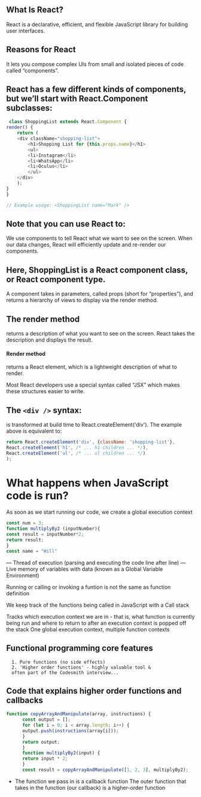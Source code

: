 ## What Is React?
   React is a declarative, efficient, and flexible JavaScript library for building user interfaces.

## Reasons for React
   It lets you compose complex UIs from small and isolated pieces of code called “components”.

## React has a few different kinds of components, but we’ll start with React.Component subclasses:
```JavaScript
 class ShoppingList extends React.Component {
render() {
    return (
    <div className="shopping-list">
        <h1>Shopping List for {this.props.name}</h1>
        <ul>
        <li>Instagram</li>
        <li>WhatsApp</li>
        <li>Oculus</li>
        </ul>
    </div>
    );
}
}

// Example usage: <ShoppingList name="Mark" />

```

## Note that you can use React to:
   We use components to tell React what we want to see on the screen. When our data changes, React will efficiently update and re-render our components.

## Here, ShoppingList is a React component class, or React component type.
   A component takes in parameters, called props (short for “properties”), and returns a hierarchy of views to display via the render method.
## The render method 
   returns a description of what you want to see on the screen. 
   React takes the description and displays the result. 

#### Render method
   returns a React element, which is a lightweight description of what to render.

   Most React developers use a special syntax called “JSX” which makes these structures easier to write.

## The  ```<div />``` syntax:
   is transformed at build time to React.createElement('div'). The example above is equivalent to:

```JavaScript
return React.createElement('div', {className: 'shopping-list'},
React.createElement('h1', /* ... h1 children ... */),
React.createElement('ul', /* ... ul children ... */)
);
```

# What happens when JavaScript code is run?
  As soon as we start running our code, we create a global execution
  context
   ```javascript
   const num = 3;
   function multiplyBy2 (inputNumber){
   const result = inputNumber*2;
   return result;
   }
   const name = "Will"
   ```

   — Thread of execution (parsing and executing the code line after line)
   — Live memory of variables with data (known as a Global Variable 
   Environment)

   Running or calling or invoking a funtion is not the same as function definition

   We keep track of the functions being called in JavaScript 
   with a Call stack

   Tracks which execution context we are in - that is, what 
   function is currently being run and where to return to 
   after an execution context is popped off the stack
   One global execution context, multiple function 
   contexts
 
 ## Functional programming core features
      1. Pure functions (no side effects)
      2. 'Higher order functions' - highly valuable tool & 
      often part of the Codesmith interview...

## Code that explains higher order functions and callbacks
```javascript
function copyArrayAndManipulate(array, instructions) {
      const output = [];
      for (let i = 0; i < array.length; i++) {
      output.push(instructions(array[i]));
      }
      return output;
      }
      function multiplyBy2(input) {
      return input * 2;
      }
      const result = copyArrayAndManipulate([1, 2, 3], multiplyBy2);
   ```

* The function we pass in is a callback function
  The outer function that takes in the function (our callback) is a higher-order function